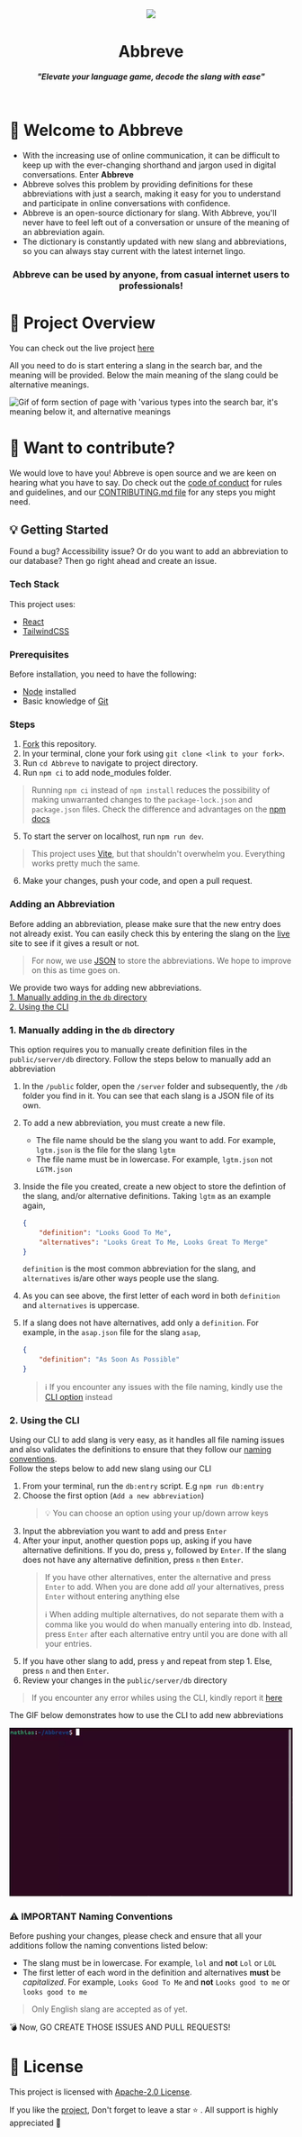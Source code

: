 <div id="header" align="center">
  <img src="https://user-images.githubusercontent.com/121221252/213607973-9773eec3-4400-4039-aba3-4c572a9f7720.png"/><br>
    <h1> Abbreve </h1>
    <p><strong><em>"Elevate your language game, decode the slang with ease"</em></strong></p>
    <!-- to change tagline if necessary -->
    </div> <br>

# :tada: Welcome to Abbreve

+ With the increasing use of online communication, it can be difficult to keep up with the ever-changing shorthand and jargon used in digital conversations. Enter **Abbreve** 
+ Abbreve solves this problem by providing definitions for these abbreviations with just a search, making it easy for you to understand and participate in online conversations with confidence.
+ Abbreve is an open-source dictionary for slang. With Abbreve, you'll never have to feel left out of a conversation or unsure of the meaning of an abbreviation again.
+ The dictionary is constantly updated with new slang and abbreviations, so you can always stay current with the latest internet lingo.

<div id="centertext" align="center">
    <h3>Abbreve can be used by anyone, from casual internet users to professionals!</h3>
</div>

# :movie_camera: Project Overview

You can check out the live project [here](https://www.abbreve.tech/)

All you need to do is start entering a slang in the search bar, and the meaning will be provided. Below the main meaning of the slang could be alternative meanings.

![Gif of form section of page with 'various types into the search bar, it's meaning below it, and alternative meanings](https://user-images.githubusercontent.com/12339188/194400070-58974868-221c-40fe-9f73-c19d22f764db.gif)

# :mega: Want to contribute?

We would love to have you! Abbreve is open source and we are keen on hearing what you have to say. Do check out the [code of conduct](https://github.com/Njong392/Abbreve/blob/main/CODE_OF_CONDUCT.md) for rules and guidelines, and our [CONTRIBUTING.md file](https://github.com/Njong392/Abbreve/blob/main/CONTRIBUTING.md) for any steps you might need.

## :bulb: Getting Started

Found a bug? Accessibility issue? Or do you want to add an abbreviation to our database? Then go right ahead and create an issue.

### Tech Stack

This project uses:

- [React](https://reactjs.org/)
- [TailwindCSS](https://tailwindcss.com)

### Prerequisites

Before installation, you need to have the following:

- [Node](https://nodejs.org) installed
- Basic knowledge of [Git](https://git-scm.com/)

### Steps

1. [Fork](https://github.com/Njong392/Abbreve/fork) this repository.
2. In your terminal, clone your fork using `git clone <link to your fork>`.
3. Run `cd Abbreve` to navigate to project directory.
4. Run `npm ci` to add node_modules folder. 
> Running `npm ci` instead of `npm install` reduces the possibility of making unwarranted changes to the `package-lock.json` and `package.json` files. Check the difference and advantages on the [npm docs](https://docs.npmjs.com/cli/v9/commands/npm-ci)
5. To start the server on localhost, run `npm run dev`.

>This project uses [Vite](https://vitejs.dev), but that shouldn't overwhelm you. Everything works pretty much the same.

6. Make your changes, push your code, and open a pull request.

### Adding an Abbreviation

Before adding an abbreviation, please make sure that the new entry does not already exist. You can easily check this by entering the slang on the [live](https://abbreve.tech) site to see if it gives a result or not.

> For now, we use [JSON](https://www.w3schools.com/js/js_json_intro.asp) to store the abbreviations. We hope to improve on this as time goes on.

We provide two ways for adding new abbreviations.  
[1. Manually adding in the `db` directory](#1-manually-adding-in-the-db-directory)  
[2. Using the CLI](#2-using-the-cli)

### 1. Manually adding in the `db` directory

This option requires you to manually create definition files in the `public/server/db` directory.
Follow the steps below to manually add an abbreviation

1. In the `/public` folder, open the `/server` folder and subsequently, the `/db` folder you find in it. You can see that each slang is a JSON file of its own.

2. To add a new abbreviation, you must create a new file.
    - The file name should be the slang you want to add. For example, `lgtm.json` is the file for the slang `lgtm`
    - The file name must be in lowercase. For example, `lgtm.json` not `LGTM.json`

3. Inside the file you created, create a new object to store the defintion of the slang, and/or alternative definitions. Taking `lgtm` as an example again,

    ```JSON
    {
        "definition": "Looks Good To Me",
        "alternatives": "Looks Great To Me, Looks Great To Merge"
    }
    ```

    `definition` is the most common abbreviation for the slang, and `alternatives` is/are other ways people use the slang.

4. As you can see above, the first letter of each word in both `definition` and `alternatives` is uppercase.

5. If a slang does not have alternatives, add only a `definition`. For example, in the `asap.json` file for the slang `asap`,

    ```JSON
    {
        "definition": "As Soon As Possible"
    }
    ```

    > :information_source: If you encounter any issues with the file naming, kindly use the [CLI option](#2-using-the-cli) instead

### 2. Using the CLI

Using our CLI to add slang is very easy, as it handles all file naming issues and also validates the definitions to ensure that they follow our [naming conventions](#warning-important-naming-conventions).  
Follow the steps below to add new slang using our CLI

1. From your terminal, run the `db:entry` script. E.g `npm run db:entry`
2. Choose the first option (`Add a new abbreviation`)
    > :bulb: You can choose an option using your up/down arrow keys
3. Input the abbreviation you want to add and press `Enter`
4. After your input, another question pops up, asking if you have alternative definitions. If you do, press `y`, followed by `Enter`. If the slang does not have any alternative definition, press `n` then `Enter`.
   > If you have other alternatives, enter the alternative and press `Enter` to add. When you are done add *all* your alternatives, press `Enter` without entering anything else
   >
   > :information_source: When adding multiple alternatives, do not separate them with a comma like you would do when manually entering into db. Instead, press `Enter` after each alternative entry until you are done with all your entries.
5. If you have other slang to add, press `y` and repeat from step 1. Else, press `n` and then `Enter`.
6. Review your changes in the `public/server/db` directory

> If you encounter any error whiles using the CLI, kindly report it [here](https://github.com/Njong392/Abbreve/issues/new)

The GIF below demonstrates how to use the CLI to add new abbreviations

![CLI DEMO](cli-demo.gif)

### :warning: **IMPORTANT** Naming Conventions

Before pushing your changes, please check and ensure that all your additions follow the naming conventions listed below:

* The slang must be in lowercase. For example, `lol` and **not** `Lol` or `LOL`
* The first letter of each word in the definition and alternatives **must** be *capitalized*. For example, `Looks Good To Me` and **not** `Looks good to me` or `looks good to me`

> Only English slang are accepted as of yet.

:bomb: Now, GO CREATE THOSE ISSUES AND PULL REQUESTS!

# :key: License

This project is licensed with [Apache-2.0 License](https://github.com/Njong392/Abbreve/blob/main/LICENSE.md).

If you like the [project](https://www.abbreve.tech/), Don't forget to leave a star :star: . All support is highly appreciated :100:
